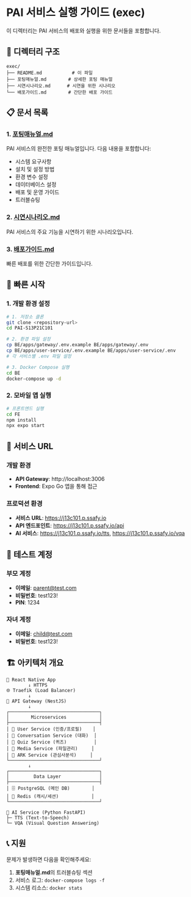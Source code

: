 # PAI 서비스 실행 가이드 (exec)

이 디렉터리는 PAI 서비스의 배포와 실행을 위한 문서들을 포함합니다.

## 📁 디렉터리 구조

```
exec/
├── README.md           # 이 파일
├── 포팅매뉴얼.md        # 상세한 포팅 매뉴얼
├── 시연시나리오.md      # 시연을 위한 시나리오
└── 배포가이드.md        # 간단한 배포 가이드
```

## 📋 문서 목록

### 1. [포팅매뉴얼.md](./포팅매뉴얼.md)

PAI 서비스의 완전한 포팅 매뉴얼입니다. 다음 내용을 포함합니다:

- 시스템 요구사항
- 설치 및 설정 방법
- 환경 변수 설정
- 데이터베이스 설정
- 배포 및 운영 가이드
- 트러블슈팅

### 2. [시연시나리오.md](./시연시나리오.md)

PAI 서비스의 주요 기능을 시연하기 위한 시나리오입니다.

### 3. [배포가이드.md](./배포가이드.md)

빠른 배포를 위한 간단한 가이드입니다.

## 🚀 빠른 시작

### 1. 개발 환경 설정

```bash
# 1. 저장소 클론
git clone <repository-url>
cd PAI-S13P21C101

# 2. 환경 파일 설정
cp BE/apps/gateway/.env.example BE/apps/gateway/.env
cp BE/apps/user-service/.env.example BE/apps/user-service/.env
# 각 서비스별 .env 파일 설정

# 3. Docker Compose 실행
cd BE
docker-compose up -d
```

### 2. 모바일 앱 실행

```bash
# 프론트엔드 실행
cd FE
npm install
npx expo start
```

## 🔧 서비스 URL

### 개발 환경

- **API Gateway**: http://localhost:3006
- **Frontend**: Expo Go 앱을 통해 접근

### 프로덕션 환경

- **서비스 URL**: https://j13c101.p.ssafy.io
- **API 엔드포인트**: https://j13c101.p.ssafy.io/api
- **AI 서비스**: https://j13c101.p.ssafy.io/tts, https://j13c101.p.ssafy.io/vqa

## 📱 테스트 계정

### 부모 계정

- **이메일**: parent@test.com
- **비밀번호**: test123!
- **PIN**: 1234

### 자녀 계정

- **이메일**: child@test.com
- **비밀번호**: test123!

## 🏗️ 아키텍처 개요

```
📱 React Native App
        ↓ HTTPS
🌐 Traefik (Load Balancer)
        ↓
🚪 API Gateway (NestJS)
        ↓
┌─────────────────────────────────┐
│        Microservices            │
├─────────────────────────────────┤
│ 👤 User Service (인증/프로필)    │
│ 💬 Conversation Service (대화)  │
│ 🎯 Quiz Service (퀴즈)          │
│ 📁 Media Service (파일관리)     │
│ 🎨 ARK Service (관심사분석)     │
└─────────────────────────────────┘
        ↓
┌─────────────────────────────────┐
│         Data Layer              │
├─────────────────────────────────┤
│ 🗄️ PostgreSQL (메인 DB)        │
│ 🚀 Redis (캐시/세션)            │
└─────────────────────────────────┘

🤖 AI Service (Python FastAPI)
├─ TTS (Text-to-Speech)
└─ VQA (Visual Question Answering)
```

## 📞 지원

문제가 발생하면 다음을 확인해주세요:

1. **포팅매뉴얼.md**의 트러블슈팅 섹션
2. 서비스 로그: `docker-compose logs -f`
3. 시스템 리소스: `docker stats`
